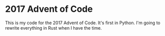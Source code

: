 # 2017 Advent of Code #

This is my code for the 2017 Advent of Code. It's first in Python. I'm going to
rewrite everything in Rust when I have the time.
